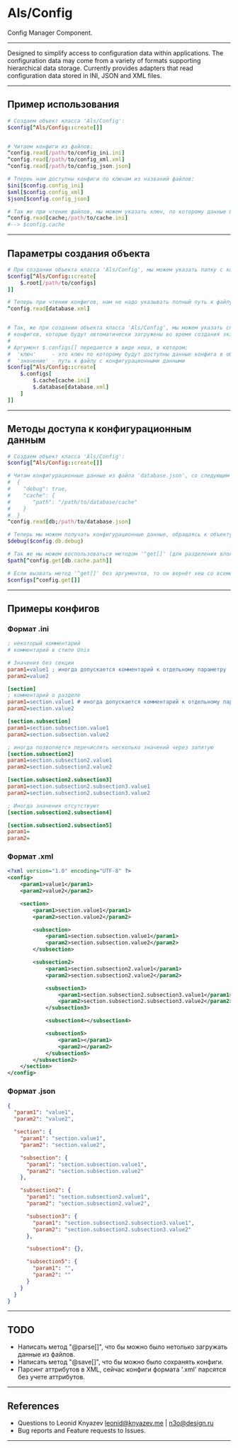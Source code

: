 # Als/Config

Config Manager Component.

---

Designed to simplify access to configuration data within applications. The configuration
data may come from a variety of formats supporting hierarchical data storage. Currently
provides adapters that read configuration data stored in INI, JSON and XML files.

---

## Пример использования

```ruby
# Создаем объект класса 'Als/Config':
$config[^Als/Config::create[]]


# Читаем конфиги из файлов:
^config.read[/path/to/config_ini.ini]
^config.read[/path/to/config_xml.xml]
^config.read[/path/to/config_json.json]

# Тпереь нам доступны конфиги по ключам из названий файлов:
$ini[$config.config_ini]
$xml[$config.config_xml]
$json[$config.config_json]

# Так же при чтение файлов, мы можем указать ключ, по которому данные будут доступны:
^config.read[cache;/path/to/cache.ini]
#--> $config.cache
```

---

## Параметры создания объекта

```ruby
# При создании объекта класса 'Als/Config', мы можем указать папку с конфигами:
$config[^Als/Config::create[
	$.root[/path/to/configs]
]]

# Теперь при чтении конфигов, нам не надо указывать полный путь к файлу с конфигом:
^config.read[database.xml]


# Так, же при создании объекта класса 'Als/Config', мы можем указать список
# конфигов, которые будут автоматически загружены во время создания экземпляра класса:
#
# Аргумент $.configs[] передается в виде хеша, в котором:
#  'ключ'     - это ключ по которому будут доступны данные конфига в объекте класса
#  'значение' - путь к файлу с конфигурационными данными
$config[^Als/Config::create[
	$.configs[
		$.cache[cache.ini]
		$.database[database.xml]
	]
]]
```

---

## Методы доступа к конфигурационным данным

```ruby
# Создаем объект класса 'Als/Config':
$config[^Als/Config::create[]]

# Читам конфигурационные данные из файла 'database.json', со следующим содержимым:
#  {
#    "debug": true,
#    "cache": {
#       "path": "/path/to/database/cache"
#    }
#  }
^config.read[db;/path/to/database.json]

# Теперь мы можем получать конфигурационные данные, обращаясь к объекту '$config', как к хешу:
$debug($config.db.debug)

# Так же мы можем воспользоваться методом '^get[]' (для разделения вложенности используются точки):
$path[^config.get[db.cache.path]]

# Если вызвать метод '^get[]' без аргументов, то он вернёт хеш со всеми ранее загруженными конфигами:
$configs[^config.get[]]
```
---

## Примеры конфигов

### Формат .ini

```ini
; некоторый комментарий
# комментарий в стиле Unix

# Значения без секции
param1=value1 ; иногда допускается комментарий к отдельному параметру
param2=value2

[section]
; комментарий о разделе
param1=section.value1 # иногда допускается комментарий к отдельному параметру
param2=section.value2

[section.subsection]
param1=section.subsection.value1
param2=section.subsection.value2

; иногда позволяется перечислять несколько значений через запятую
[section.subsection2]
param1=section.subsection2.value1
param2=section.subsection2.value2

[section.subsection2.subsection3]
param1=section.subsection2.subsection3.value1
param2=section.subsection2.subsection3.value2

; Иногда значения отсутствуют
[section.subsection2.subsection4]

[section.subsection2.subsection5]
param1=
param2=
```

### Формат .xml

```xml
<?xml version="1.0" encoding="UTF-8" ?>
<config>
    <param1>value1</param1>
    <param2>value2</param2>

    <section>
        <param1>section.value1</param1>
        <param2>section.value2</param2>

        <subsection>
            <param1>section.subsection.value1</param1>
            <param2>section.subsection.value2</param2>
        </subsection>

        <subsection2>
            <param1>section.subsection2.value1</param1>
            <param2>section.subsection2.value2</param2>

            <subsection3>
                <param1>section.subsection2.subsection3.value1</param1>
                <param2>section.subsection2.subsection3.value2</param2>
            </subsection3>

            <subsection4></subsection4>

            <subsection5>
                <param1></param1>
                <param2></param2>
            </subsection5>
        </subsection2>
    </section>
</config>
```

### Формат .json

```json
{
  "param1": "value1",
  "param2": "value2",

  "section": {
    "param1": "section.value1",
    "param2": "section.value2",

    "subsection": {
      "param1": "section.subsection.value1",
      "param2": "section.subsection.value2"
    },

    "subsection2": {
      "param1": "section.subsection2.value1",
      "param2": "section.subsection2.value2",

      "subsection3": {
        "param1": "section.subsection2.subsection3.value1",
        "param2": "section.subsection2.subsection3.value2"
      },

      "subsection4": {},

      "subsection5": {
        "param1": "",
        "param2": ""
      }
    }
  }
}
```

---

## TODO

- Написать метод "@parse[]", что бы можно было нетолько загружать данные из файлов.
- Написать метод "@save[]", что бы можно было сохранять конфиги.
- Парсинг аттрибутов в XML, сейчас конфиги формата '.xml' парсятся без учете аттрибутов.

---

## References

- Questions to Leonid Knyazev <leonid@knyazev.me> | <n3o@design.ru>
- Bug reports and Feature requests to Issues.

---
